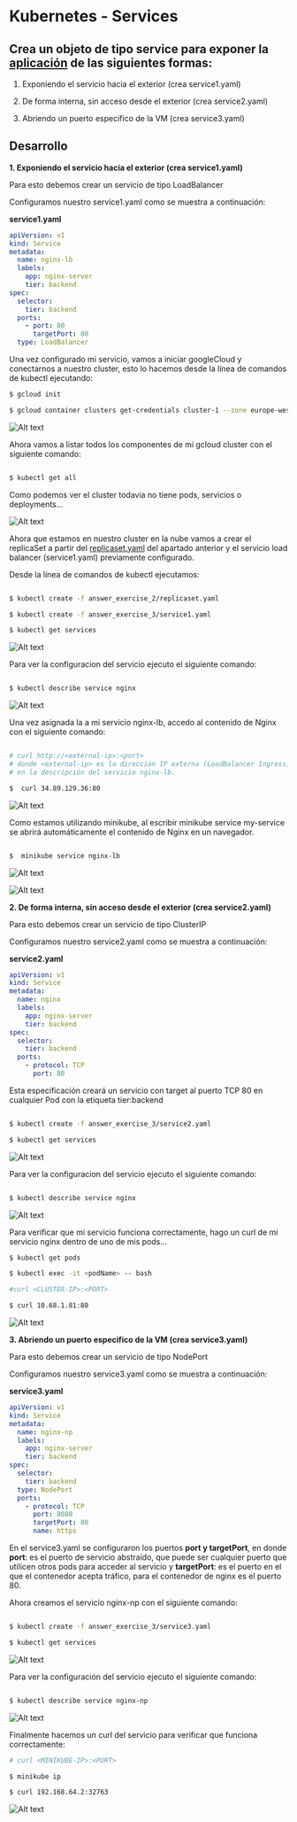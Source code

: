 # Kubernetes - Services
## Crea un objeto de tipo service para exponer la [aplicación](https://github.com/marbellacovino/kube-exercises/tree/main/hw-02/answer_exercise_2) de las siguientes formas:

1. Exponiendo el servicio hacia el exterior (crea service1.yaml)

2. De forma interna, sin acceso desde el exterior (crea service2.yaml)

3. Abriendo un puerto especifico de la VM (crea service3.yaml)

## Desarrollo

**1. Exponiendo el servicio hacia el exterior (crea service1.yaml)**

Para esto debemos crear un servicio de tipo LoadBalancer

Configuramos nuestro service1.yaml como se muestra a continuación:

**service1.yaml**

```yaml
apiVersion: v1
kind: Service
metadata:
  name: nginx-lb
  labels:
    app: nginx-server
    tier: backend
spec:
  selector:
    tier: backend
  ports:
    - port: 80
      targetPort: 80
  type: LoadBalancer
```

Una vez configurado mi servicio, vamos a iniciar googleCloud y conectarnos a nuestro cluster, esto lo hacemos desde la línea de comandos de kubectl ejecutando:

```sh
$ gcloud init

$ gcloud container clusters get-credentials cluster-1 --zone europe-west3-b --project kubernetes-hw02

```
![Alt text](https://github.com/marbellacovino/kube-exercises/blob/main/hw-02/images/gcloud1.0.png  "Load Balancer Service")

Ahora vamos a listar todos los componentes de mi  gcloud cluster con el siguiente comando:

```sh

$ kubectl get all 

```
Como podemos ver el cluster todavia no tiene pods, servicios o deployments...

![Alt text](https://github.com/marbellacovino/kube-exercises/blob/main/hw-02/images/service1.0.png  "Load Balancer Service")

Ahora que estamos en nuestro cluster en la nube vamos a crear el replicaSet a partir del [replicaset.yaml](https://github.com/marbellacovino/kube-exercises/blob/main/hw-02/answer_exercise_2/replicaset.yaml) del apartado anterior y el servicio load balancer (service1.yaml) previamente configurado.

Desde la línea de comandos de kubectl ejecutamos:

```sh

$ kubectl create -f answer_exercise_2/replicaset.yaml

$ kubectl create -f answer_exercise_3/service1.yaml  

$ kubectl get services

```

![Alt text](https://github.com/marbellacovino/kube-exercises/blob/main/hw-02/images/service1.1.png  "Load Balancer Service")

Para ver la configuracion del servicio ejecuto el siguiente comando:

```sh

$ kubectl describe service nginx

```
![Alt text](https://github.com/marbellacovino/kube-exercises/blob/main/hw-02/images/service1.1.0.png  "Load Balancer Service")

Una vez asignada la <external-ip>  a mi servicio nginx-lb, accedo al contenido de Nginx con el siguiente comando:

```sh

# curl http://<external-ip>:<port>
# donde <external-ip> es la dirección IP externa (LoadBalancer Ingress) de nginx-lb, y <port> es el valor de Port 
# en la descripción del servicio nginx-lb.

$  curl 34.89.129.36:80

```


![Alt text](https://github.com/marbellacovino/kube-exercises/blob/main/hw-02/images/service1.2.png  "Load Balancer Service")

Como estamos utilizando minikube, al escribir minikube service my-service se abrirá automáticamente el contenido de Nginx en un navegador.

```sh

$  minikube service nginx-lb

```

![Alt text](https://github.com/marbellacovino/kube-exercises/blob/main/hw-02/images/service1.3.png  "Load Balancer Service")

![Alt text](https://github.com/marbellacovino/kube-exercises/blob/main/hw-02/images/service1.4.png  "Load Balancer Service")


**2. De forma interna, sin acceso desde el exterior (crea service2.yaml)**

Para esto debemos crear un servicio de tipo ClusterIP

Configuramos nuestro service2.yaml como se muestra a continuación:

**service2.yaml**

```yaml
apiVersion: v1
kind: Service
metadata:
  name: nginx
  labels:
    app: nginx-server
    tier: backend
spec:
  selector:
    tier: backend
  ports:
    - protocol: TCP
      port: 80
```

Esta especificación creará un servicio con target al puerto TCP 80 en cualquier Pod con la etiqueta tier:backend

```sh

$ kubectl create -f answer_exercise_3/service2.yaml  

$ kubectl get services

```
![Alt text](https://github.com/marbellacovino/kube-exercises/blob/main/hw-02/images/services2.0.png  "ClusterIP Service")

Para ver la configuracion del servicio ejecuto el siguiente comando:

```sh

$ kubectl describe service nginx

```

![Alt text](https://github.com/marbellacovino/kube-exercises/blob/main/hw-02/images/services2.1.png  "ClusterIP Service")

Para verificar que mi servicio funciona correctamente, hago un curl de mi servicio nginx dentro de uno de mis pods...

```sh
$ kubectl get pods 

$ kubectl exec -it <podName> -- bash

```

```sh
#curl <CLUSTER-IP>:<PORT> 

$ curl 10.68.1.81:80

```

![Alt text](https://github.com/marbellacovino/kube-exercises/blob/main/hw-02/images/services2.2.png  "ClusterIP Service")

**3. Abriendo un puerto especifico de la VM (crea service3.yaml)**

Para esto debemos crear un servicio de tipo NodePort

Configuramos nuestro service3.yaml como se muestra a continuación:

**service3.yaml**

```yaml
apiVersion: v1
kind: Service
metadata:
  name: nginx-np
  labels:
    app: nginx-server
    tier: backend
spec:
  selector:
    tier: backend
  type: NodePort
  ports:
    - protocol: TCP
      port: 8080
      targetPort: 80
      name: https
```

En el service3.yaml se configuraron los puertos **port y targetPort**, en donde **port**: es el puerto de servicio abstraído, que puede ser cualquier puerto que utilicen otros pods para acceder al servicio y **targetPort**: es el puerto en el que el contenedor acepta tráfico, para el contenedor de nginx es el puerto 80.

Ahora creamos el servicio nginx-np con el siguiente comando:

```sh

$ kubectl create -f answer_exercise_3/service3.yaml  

$ kubectl get services

```
![Alt text](https://github.com/marbellacovino/kube-exercises/blob/main/hw-02/images/services3.1.png  "NodePort Service 1")

Para ver la configuración del servicio ejecuto el siguiente comando:

```sh

$ kubectl describe service nginx-np

```

![Alt text](https://github.com/marbellacovino/kube-exercises/blob/main/hw-02/images/services3.2.png  "NodePort Service 2")

Finalmente hacemos un curl del servicio para verificar que funciona correctamente:

```sh
# curl <MINIKUBE-IP>:<PORT>

$ minikube ip

$ curl 192.168.64.2:32763

```


![Alt text](https://github.com/marbellacovino/kube-exercises/blob/main/hw-02/images/services3.3.png  "NodePort Service 3")